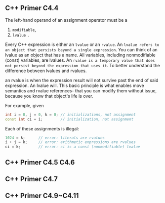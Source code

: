 ## C++ Primer C4.4
The left-hand operand of an assignment operator must be a
1. ```modifiable```,
2. ```lvalue ```. 

Every C++ expression is either an ```lvalue``` or an ```rvalue```. An ```lvalue refers to an object that persists beyond a single expression```. You can think of an lvalue as an object that has a name. All variables, including nonmodifiable (const) variables, are lvalues. An ```rvalue is a temporary value that does not persist beyond the expression that uses it```. To better understand the difference between lvalues and rvalues.

an rvalue is when the expression result will not survive past the end of said expression. An lvalue will. This basic principle is what enables move semantics and rvalue references- that you can modify them without issue, because you know that object's life is over.

For example, given
```cpp
int i = 0, j = 0, k = 0; // initializations, not assignment
const int ci = i;        // initialization, not assignment
```
Each of these assignments is illegal:
```cpp
1024 = k;      // error: literals are rvalues
i + j = k;     // error: arithmetic expressions are rvalues
ci = k;        // error: ci is a const (nonmodifiable) lvalue
```



## C++ Primer C4.5 C4.6




## C++ Primer C4.7



## C++ Primer C4.9~C4.11
